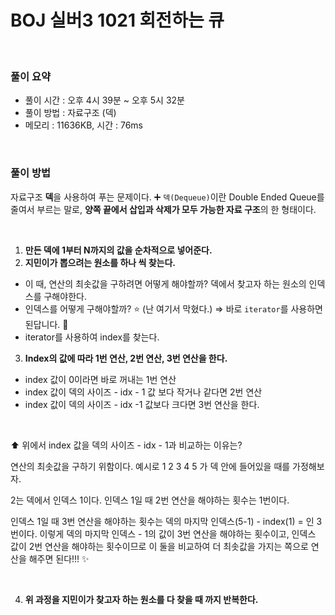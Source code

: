 # BOJ 실버3 1021 회전하는 큐

<br>

### 풀이 요약

- 풀이 시간 : 오후 4시 39분 ~ 오후 5시 32분
- 풀이 방법 : 자료구조 (덱)
- 메모리 : 11636KB, 시간 : 76ms

<br>

### 풀이 방법

자료구조 **덱**을 사용하여 푸는 문제이다. 
➕ `덱(Dequeue)`이란 Double Ended Queue를 줄여서 부르는 말로, **양쪽 끝에서 삽입과 삭제가 모두 가능한 자료 구조**의 한 형태이다.

<br>

1. **만든 덱에 1부터 N까지의 값을 순차적으로 넣어준다.**
2. **지민이가 뽑으려는 원소를 하나 씩 찾는다.**
- 이 때, 연산의 최솟값을 구하려면 어떻게 해야할까? 덱에서 찾고자 하는 원소의 인덱스를 구해야한다.
- 인덱스를 어떻게 구해야할까? ⭐ (난 여기서 막혔다.) ⇒ 바로 `iterator`를 사용하면 된답니다. 🚨
- iterator를 사용하여 index를 찾는다.
3. **Index의 값에 따라 1번 연산, 2번 연산, 3번 연산을 한다.** 
- index 값이 0이라면 바로 꺼내는 1번 연산
- index 값이 덱의 사이즈 - idx - 1 값 보다 작거나 같다면 2번 연산
- index 값이 덱의 사이즈 - idx -1 값보다 크다면 3번 연산을 한다.

<br>

⬆️ 위에서 index 값을 덱의 사이즈 - idx - 1과 비교하는 이유는?

연산의 최솟값을 구하기 위함이다. 예시로 1 2 3 4 5 가 덱 안에 들어있을 때를 가정해보자. 

2는 덱에서 인덱스 1이다. 인덱스 1일 때 2번 연산을 해야하는 횟수는 1번이다. 

인덱스 1일 때 3번 연산을 해야하는 횟수는 덱의 마지막 인덱스(5-1) - index(1) = 인 3번이다. 이렇게 덱의 마지막 인덱스 - 1의 값이 3번 연산을 해야하는 횟수이고, 인덱스 값이 2번 연산을 해야하는 횟수이므로 이 둘을 비교하여 더 최솟값을 가지는 쪽으로 연산을 해주면 된다!!! ✨ 

<br>

4. **위 과정을 지민이가 찾고자 하는 원소를 다 찾을 때 까지 반복한다.**
